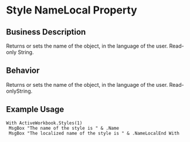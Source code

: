 # Style NameLocal Property

## Business Description
Returns or sets the name of the object, in the language of the user. Read-only String.

## Behavior
Returns or sets the name of the object, in the language of the user. Read-onlyString.

## Example Usage
```vba
With ActiveWorkbook.Styles(1) 
 MsgBox "The name of the style is " & .Name 
 MsgBox "The localized name of the style is " & .NameLocalEnd With
```
